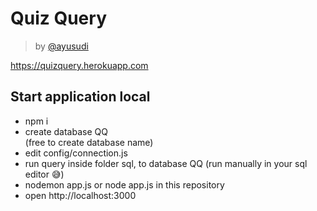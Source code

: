 # Quiz Query

> by [@ayusudi](https://github.com/ayusudi)

https://quizquery.herokuapp.com

## Start application local
- npm i 
- create database QQ  
(free to create database name)
- edit config/connection.js 
- run query inside folder sql, to database QQ (run manually in your sql editor 😅)
- nodemon app.js or node app.js in this repository
- open http://localhost:3000
